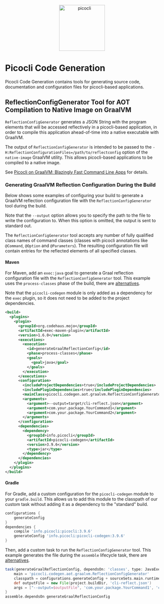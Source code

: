 <p align="center"><img src="https://picocli.info/images/logo/horizontal-400x150.png" alt="picocli" height="150px"></p>


# Picocli Code Generation

Picocli Code Generation contains tools for generating source code, documentation and configuration files 
for picocli-based applications.


## ReflectionConfigGenerator Tool for AOT Compilation to Native Image on GraalVM

`ReflectionConfigGenerator` generates a JSON String with the program elements that will be accessed reflectively in a picocli-based application, in order to compile this application ahead-of-time into a native executable with GraalVM.

The output of `ReflectionConfigGenerator` is intended to be passed to the `-H:ReflectionConfigurationFiles=/path/to/reflectconfig` option of the `native-image` GraalVM utility. This allows picocli-based applications to be compiled to a native image.

See [Picocli on GraalVM: Blazingly Fast Command Line Apps](https://github.com/remkop/picocli/wiki/Picocli-on-GraalVM:-Blazingly-Fast-Command-Line-Apps) for details.

### Generating GraalVM Reflection Configuration During the Build

Below shows some examples of configuring your build to generate a GraalVM reflection configuration file with the `ReflectionConfigGenerator` tool during the build.

Note that the `--output` option allows you to specify the path to the file to write the configuration to.
When this option is omitted, the output is sent to standard out.
 
The `ReflectionConfigGenerator` tool accepts any number of fully qualified class names of command classes
(classes with picocli annotations like `@Command`, `@Option` and `@Parameters`).
The resulting configuration file will contain entries for the reflected elements of all specified classes.

#### Maven

For Maven, add an `exec:java` goal to generate a Graal reflection configuration file with the `ReflectionConfigGenerator` tool.
This example uses the `process-classes` phase of the build, there are [alternatives](http://maven.apache.org/guides/introduction/introduction-to-the-lifecycle.html).

Note that the `picocli-codegen` module is only added as a dependency for the `exec` plugin, so it does not need to be added to the project dependencies.

```xml
<build>
  <plugins>
    <plugin>
      <groupId>org.codehaus.mojo</groupId>
      <artifactId>exec-maven-plugin</artifactId>
      <version>1.6.0</version>
      <executions>
        <execution>
          <id>generateGraalReflectionConfig</id>
          <phase>process-classes</phase>
          <goals>
            <goal>java</goal>
          </goals>
        </execution>
      </executions>
      <configuration>
        <includeProjectDependencies>true</includeProjectDependencies>
        <includePluginDependencies>true</includePluginDependencies>
        <mainClass>picocli.codegen.aot.graalvm.ReflectionConfigGenerator</mainClass>
        <arguments>
          <argument>--output=target/cli-reflect.json</argument>
          <argument>com.your.package.YourCommand1</argument>
          <argument>com.your.package.YourCommand2</argument>
        </arguments>
      </configuration>
      <dependencies>
        <dependency>
          <groupId>info.picocli</groupId>
          <artifactId>picocli-codegen</artifactId>
          <version>3.9.6</version>
          <type>jar</type>
        </dependency>
      </dependencies>
    </plugin>
  </plugins>
</build>
```

#### Gradle

For Gradle, add a custom configuration for the `picocli-codegen` module to your `gradle.build`.
This allows us to add this module to the classpath of our custom task without adding it as a dependency to the "standard" build.

```gradle
configurations {
    generateConfig
}
dependencies {
    compile 'info.picocli:picocli:3.9.6'
    generateConfig 'info.picocli:picocli-codegen:3.9.6'
}
```

Then, add a custom task to run the `ReflectionConfigGenerator` tool.
This example generates the file during the `assemble` lifecycle task, there are [alternatives](https://docs.gradle.org/current/userguide/java_plugin.html#sec:java_tasks).

```gradle
task(generateGraalReflectionConfig, dependsOn: 'classes', type: JavaExec) {
    main = 'picocli.codegen.aot.graalvm.ReflectionConfigGenerator'
    classpath = configurations.generateConfig + sourceSets.main.runtimeClasspath
    def outputFile = new File(project.buildDir, 'cli-reflect.json')
    args = ["--output=$outputFile", 'com.your.package.YourCommand1', 'com.your.package.YourCommand2']
}
assemble.dependsOn generateGraalReflectionConfig
```